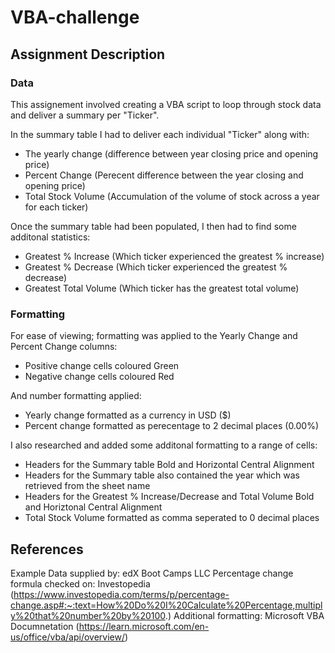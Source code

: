 # VBA-challenge

## Assignment Description

### Data

This assignement involved creating a VBA script to loop through stock data and deliver a summary per "Ticker".

In the summary table I had to deliver each individual "Ticker" along with:
  - The yearly change (difference between year closing price and opening price)
  - Percent Change (Perecent difference between the year closing and opening price)
  - Total Stock Volume (Accumulation of the volume of stock across a year for each ticker)

Once the summary table had been populated, I then had to find some additonal statistics:
  - Greatest % Increase (Which ticker experienced the greatest % increase)
  - Greatest % Decrease (Which ticker experienced the greatest % decrease)
  - Greatest Total Volume (Which ticker has the greatest total volume)

### Formatting

For ease of viewing; formatting was applied to the Yearly Change and Percent Change columns:
  - Positive change cells coloured Green
  - Negative change cells coloured Red

And number formatting applied:
  - Yearly change formatted as a currency in USD ($)
  - Percent change formatted as perecentage to 2 decimal places (0.00%)

I also researched and added some additonal formatting to a range of cells:
  - Headers for the Summary table Bold and Horizontal Central Alignment
  - Headers for the Summary table also contained the year which was retrieved from the sheet name
  - Headers for the Greatest % Increase/Decrease and Total Volume Bold and Horiztonal Central Alignment
  - Total Stock Volume formatted as comma seperated to 0 decimal places

## References
Example Data supplied by: edX Boot Camps LLC
Percentage change formula checked on: Investopedia (https://www.investopedia.com/terms/p/percentage-change.asp#:~:text=How%20Do%20I%20Calculate%20Percentage,multiply%20that%20number%20by%20100.)
Additional formatting: Microsoft VBA Documnetation (https://learn.microsoft.com/en-us/office/vba/api/overview/)
